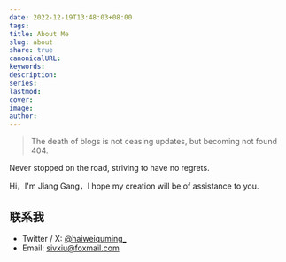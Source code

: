 ```yaml
---  
date: 2022-12-19T13:48:03+08:00  
tags:   
title: About Me  
slug: about  
share: true  
canonicalURL:   
keywords:   
description:   
series:   
lastmod:   
cover:  
image:   
author:   
---  
```

  
> The death of blogs is not ceasing updates, but becoming not found 404.

Never stopped on the road, striving to have no regrets.
  
Hi，I'm Jiang Gang，I hope my creation will be of assistance to you.
    
  
## 联系我  
  
- Twitter / X: [@haiweiquming_](https://x.com/haiweiquming_)  
- Email: sivxiu@foxmail.com  
  
